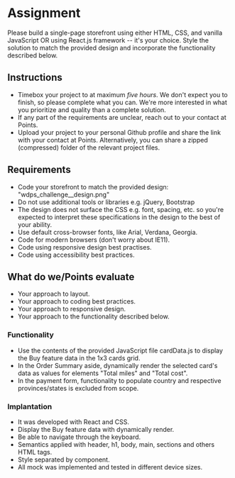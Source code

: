 # Assignment
Please build a single-page storefront using either HTML, CSS, and vanilla JavaScript OR using React.js framework -- it's your choice. Style the solution to match the provided design and incorporate the functionality described below.

## Instructions
- Timebox your project to at maximum *five hours*. We don't expect you to finish, so please complete what you can. We're more interested in what you prioritize and quality than a complete solution.
- If any part of the requirements are unclear, reach out to your contact at Points.
- Upload your project to your personal Github profile and share the link with your contact at Points. Alternatively, you can share a zipped (compressed) folder of the relevant project files.

## Requirements
- Code your storefront to match the provided design: "wdps_challenge__design.png"
- Do not use additional tools or libraries e.g. jQuery, Bootstrap
- The design does not surface the CSS e.g. font, spacing, etc. so you're expected to interpret these specifications in the design to the best of your ability.
- Use default cross-browser fonts, like Arial, Verdana, Georgia.
- Code for modern browsers (don't worry about IE11).
- Code using responsive design best practises.
- Code using accessibility best practices.

## What do we/Points evaluate
- Your approach to layout.
- Your approach to coding best practices.
- Your approach to responsive design.
- Your approach to the functionality described below.

### Functionality
- Use the contents of the provided JavaScript file cardData.js to display the Buy feature data in the 1x3 cards grid.
- In the Order Summary aside, dynamically render the selected card's data as values for elements "Total miles" and "Total cost".
- In the payment form, functionality to populate country and respective provinces/states is excluded from scope.

### Implantation
- It was developed with React and CSS.
- Display the Buy feature data with dynamically render.
- Be able to navigate through the keyboard.
- Semantics applied with header, h1, body, main, sections and others HTML tags.
- Style separated by component.
- All mock was implemented and tested in different device sizes.
